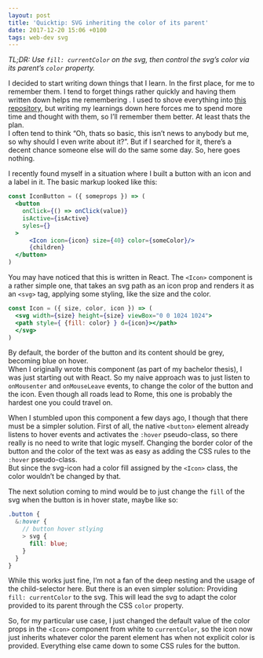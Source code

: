 ```yaml
---
layout: post
title: 'Quicktip: SVG inheriting the color of its parent'
date: 2017-12-20 15:06 +0100
tags: web-dev svg
---
```


*TL;DR: Use `fill: currentColor` on the svg, then control the svg’s color via its parent’s `color` property.*

I decided to start writing down things that I learn. In the first place, for me to remember them. I tend to forget things rather quickly and having them written down helps me remembering . I used to shove everything into [this repository](https://github.com/Plsr/resources), but writing my learnings down here forces me to spend more time and thought with them, so I’ll remember them better. At least thats the plan.  
I often tend to think “Oh, thats so basic, this isn’t news to anybody but me, so why should I even write about it?”. But if I searched for it, there’s a decent chance someone else will do the same some day. So, here goes nothing.

I recently found myself in a situation where I built a button with an icon and a label in it. The basic markup looked like this:

```jsx
const IconButton = ({ someprops }) => (
  <button
    onClick={() => onClick(value)}
    isActive={isActive}
    syles={}
  >
      <Icon icon={icon} size={40} color={someColor}/>
      {children}
  </button>
)
```

You may have noticed that this is written in React. The `<Icon>` component is a rather simple one, that takes an svg path as an icon prop and renders it as an `<svg>` tag, applying some styling, like the size and the color.

```jsx
const Icon = ({ size, color, icon }) => (
  <svg width={size} height={size} viewBox="0 0 1024 1024">
  <path style={ {fill: color} } d={icon}></path>
  </svg>
)
```

By default, the border of the button and its content should be grey, becoming blue on hover.   
When I originally wrote this component (as part of my bachelor thesis), I was just starting out with React. So my naive approach was to just listen to `onMousenter` and `onMouseLeave` events, to change the color of the button and the icon. Even though all roads lead to Rome, this one is probably the hardest one you could travel on.

When I stumbled upon this component a few days ago, I though that there must be a simpler solution. First of all, the native `<button>` element already listens to hover events and activates the `:hover` pseudo-class, so there really is no need to write that logic myself. Changing the border color of the button and the color of the text was as easy as adding the CSS rules to the `:hover` pseudo-class.  
But since the svg-icon had a color fill assigned by the `<Icon>` class, the color wouldn’t be changed by that.

The next solution coming to mind would be to just change the `fill` of the svg when the button is in hover state, maybe like so:

```scss
.button {
  &:hover {
    // button hover stlying
    > svg {
      fill: blue;
    }
  }
}
```

While this works just fine, I’m not a fan of the deep nesting and the usage of the child-selector here.
But there is an even simpler solution: Providing `fill: currentColor` to the svg. This will lead the svg to adapt the color provided to its parent through the CSS `color` property.

So, for my particular use case, I just changed the default value of the color props in the `<Icon>` component from white to `currentColor`, so the icon now just inherits whatever color the parent element has when not explicit color is provided. Everything else came down to some CSS rules for the button.

